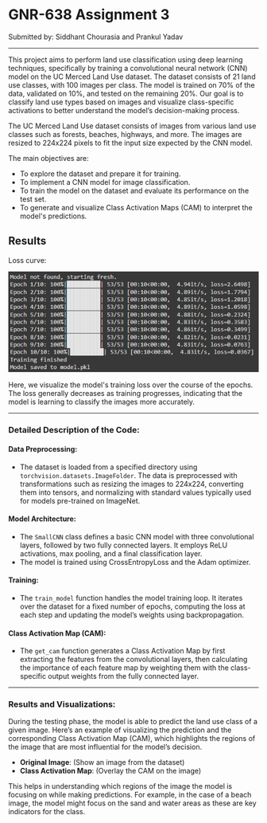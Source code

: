 # GNR-638 Assignment 3  
Submitted by: Siddhant Chourasia and Prankul Yadav

---

This project aims to perform land use classification using deep learning techniques, specifically by training a convolutional neural network (CNN) model on the UC Merced Land Use dataset. The dataset consists of 21 land use classes, with 100 images per class. The model is trained on 70% of the data, validated on 10%, and tested on the remaining 20%. Our goal is to classify land use types based on images and visualize class-specific activations to better understand the model’s decision-making process.

The UC Merced Land Use dataset consists of images from various land use classes such as forests, beaches, highways, and more. The images are resized to 224x224 pixels to fit the input size expected by the CNN model.

The main objectives are:
- To explore the dataset and prepare it for training.
- To implement a CNN model for image classification.
- To train the model on the dataset and evaluate its performance on the test set.
- To generate and visualize Class Activation Maps (CAM) to interpret the model's predictions.

## Results

Loss curve:

![LossCurve](Loss.png)

Here, we visualize the model's training loss over the course of the epochs. The loss generally decreases as training progresses, indicating that the model is learning to classify the images more accurately.

---

### Detailed Description of the Code:

#### **Data Preprocessing:**
- The dataset is loaded from a specified directory using `torchvision.datasets.ImageFolder`. The data is preprocessed with transformations such as resizing the images to 224x224, converting them into tensors, and normalizing with standard values typically used for models pre-trained on ImageNet.

#### **Model Architecture:**
- The `SmallCNN` class defines a basic CNN model with three convolutional layers, followed by two fully connected layers. It employs ReLU activations, max pooling, and a final classification layer.
- The model is trained using CrossEntropyLoss and the Adam optimizer.

#### **Training:**
- The `train_model` function handles the model training loop. It iterates over the dataset for a fixed number of epochs, computing the loss at each step and updating the model’s weights using backpropagation.

#### **Class Activation Map (CAM):**
- The `get_cam` function generates a Class Activation Map by first extracting the features from the convolutional layers, then calculating the importance of each feature map by weighting them with the class-specific output weights from the fully connected layer.

---

### **Results and Visualizations:**

During the testing phase, the model is able to predict the land use class of a given image. Here’s an example of visualizing the prediction and the corresponding Class Activation Map (CAM), which highlights the regions of the image that are most influential for the model’s decision.

- **Original Image**: (Show an image from the dataset)
- **Class Activation Map**: (Overlay the CAM on the image)

This helps in understanding which regions of the image the model is focusing on while making predictions. For example, in the case of a beach image, the model might focus on the sand and water areas as these are key indicators for the class.

